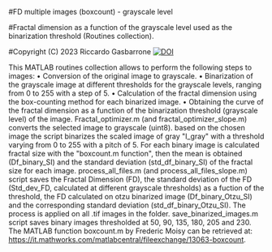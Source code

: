 #FD multiple images (boxcount) - grayscale level

#Fractal dimension as a function of the grayscale level used as the binarization threshold (Routines collection).

#Copyright (C) 2023  Riccardo Gasbarrone
[![DOI](https://zenodo.org/badge/658008539.svg)](https://zenodo.org/badge/latestdoi/658008539)

This MATLAB routines collection allows to perform the following steps to images: 
• Conversion of the original image to grayscale.
• Binarization of the grayscale image at different thresholds for the grayscale levels, ranging from 0 to 255 with a step of 5.
• Calculation of the fractal dimension using the box-counting method for each binarized image.
• Obtaining the curve of the fractal dimension as a function of the binarization threshold (grayscale level) of the image.
Fractal_optimizer.m (and fractal_optimizer_slope.m) converts the selected image to grayscale (uint8). based on the chosen image the script binarizes the scaled image of gray "I_gray" with a threshold varying from 0 to 255 with a pitch of 5. For each binary image is calculated fractal size with the "boxcount.m function", then the mean is obtained (Df_binary_SI) and the standard deviation (std_df_binary_SI) of the fractal size for each image.
process_all_files.m (and process_all_files_slope.m) script saves the Fractal Dimension (FD), the standard deviation of the FD (Std_dev_FD, calculated at different grayscale thresholds) as a fuction of the threshold, the FD calculated on otzu binarized image (Df_binary_Otzu_SI) and the corresponding standard deviation (std_df_binary_Otzu_SI). The process is applied on all .tif images in the folder.
save_binarized_images.m script saves binary images thresholded at 50,	90, 135, 180, 205 and 230.
The MATLAB function boxcount.m by Frederic Moisy can be retrieved at:
https://it.mathworks.com/matlabcentral/fileexchange/13063-boxcount.
